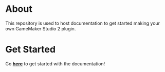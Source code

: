# About
This repository is used to host documentation to get started making your own GameMaker Studio 2 plugin.

# Get Started
Go [**here**](https://github.com/nommiin/PluginDocs/wiki/) to get started with the documentation!
